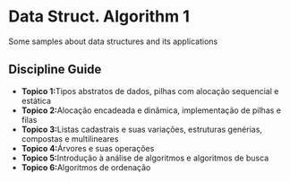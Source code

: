 # Data Struct. Algorithm 1
Some samples about data structures and its applications

<h2> Discipline Guide </h1>
<ul>
<li> <b>Topico 1:</b>Tipos abstratos de dados, pilhas com alocação sequencial e estática</li>
<li> <b>Topico 2:</b>Alocação encadeada e dinâmica, implementação de pilhas e filas</li>
<li> <b>Topico 3:</b>Listas cadastrais e suas variações, estruturas genérias, compostas e multilineares</li>
<li> <b>Topico 4:</b>Árvores e suas operações</li>
<li> <b>Topico 5:</b>Introdução à análise de algoritmos e algoritmos de busca</li>
<li> <b>Topico 6:</b>Algoritmos de ordenação</li>
</ul>
